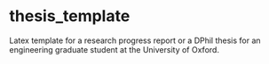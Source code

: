 # thesis_template
Latex template for a research progress report or a DPhil thesis for an engineering graduate student at the University of Oxford.
